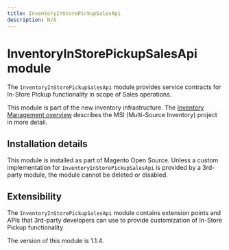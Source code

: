 ```yaml
---
title: InventoryInStorePickupSalesApi
description: N/A
---
```


# InventoryInStorePickupSalesApi module

The `InventoryInStorePickupSalesApi` module provides service contracts for In-Store Pickup functionality in scope of Sales operations.

This module is part of the new inventory infrastructure. The
[Inventory Management overview](https://developer.adobe.com/commerce/webapi/rest/inventory/index.html)
describes the MSI (Multi-Source Inventory) project in more detail.

## Installation details

This module is installed as part of Magento Open Source. Unless a custom implementation for `InventoryInStorePickupSalesApi`
is provided by a 3rd-party module, the module cannot be deleted or disabled.

## Extensibility

The `InventoryInStorePickupSalesApi` module contains extension points and APIs that 3rd-party developers
can use to provide customization of In-Store Pickup functionality

<InlineAlert slots="text" />
The version of this module is 1.1.4.
